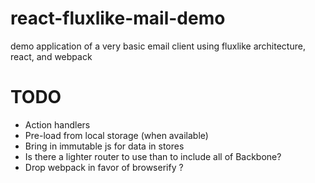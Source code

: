 # react-fluxlike-mail-demo

demo application of a very basic email client using fluxlike architecture, react, and webpack


# TODO

- Action handlers
- Pre-load from local storage (when available)
- Bring in immutable js for data in stores
- Is there a lighter router to use than to include all of Backbone?
- Drop webpack in favor of browserify ?
